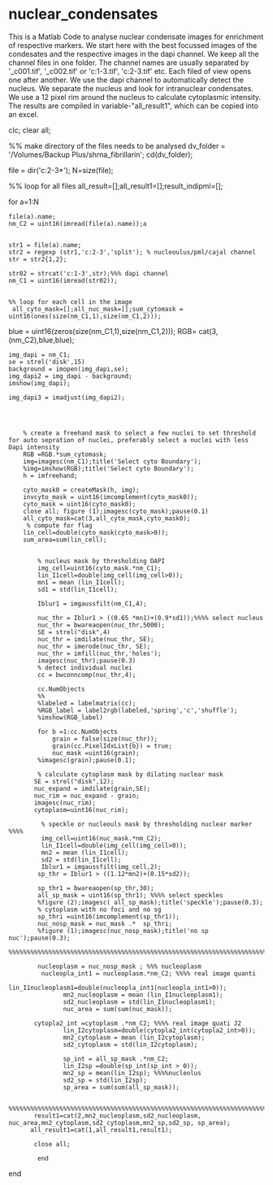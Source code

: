 # nuclear_condensates
This is a Matlab Code to analyse nuclear condensate images for enrichment of respective markers. We start here with the best focussed images of the condesates and the respective images in the dapi channel. We keep all the channel files in one folder. The channel names are usually separated by '_c001.tif', '_c002.tif' or 'c:1-3.tif', 'c:2-3.tif' etc.
Each filed of view opens one after another. We use the dapi channel to automatically detect the nucleus. We separate the nucleus and look for intranuclear condensates.
We use a 12 pixel rim around the nucleus to calculate cytoplasmic intensity.
The results are compiled in variable-"all_result1", which can be copied into an excel.


clc;
clear all;

%% make directory of the files needs to be analysed
dv_folder = '/Volumes/Backup Plus/shrna_fibrillarin';
cd(dv_folder);

file = dir('c:2-3*');
N=size(file);

%% loop for all files
all_result=[];all_result1=[];result_indipml=[];

for a=1:N
    
    file(a).name;
    nm_C2 = uint16(imread(file(a).name));a
    
    
    str1 = file(a).name;
    str2 = regexp (str1,'c:2-3','split'); % nucleoulus/pml/cajal channel
    str = str2{1,2};
    
    str02 = strcat('c:1-3',str);%%% dapi channel
    nm_C1 = uint16(imread(str02));
  

    %% loop for each cell in the image
     all_cyto_mask=[];all_nuc_mask=[];sum_cytomask = uint16(ones(size(nm_C1,1),size(nm_C1,2)));
  
   blue = uint16(zeros(size(nm_C1,1),size(nm_C1,2)));
   RGB= cat(3,(nm_C2),blue,blue);
   
    img_dapi = nm_C1;
    se = strel('disk',15)
    background = imopen(img_dapi,se);
    img_dapi2 = img_dapi - background;
    imshow(img_dapi);
    
    img_dapi3 = imadjust(img_dapi2);
    
 
       
        
        % create a freehand mask to select a few nuclei to set threshold for auto sepration of nuclei, preferably select a nuclei with less Dapi intensity
        RGB =RGB.*sum_cytomask;
        img=imagesc(nm_C1);title('Select cyto Boundary');
        %img=imshow(RGB);title('Select cyto Boundary');
        h = imfreehand;

        cyto_mask0 = createMask(h, img);
        invcyto_mask = uint16(imcomplement(cyto_mask0));
        cyto_mask = uint16(cyto_mask0);
        close all; figure (1);imagesc(cyto_mask);pause(0.1)
        all_cyto_mask=cat(3,all_cyto_mask,cyto_mask0);
         % compute for flag
        lin_cell=double(cyto_mask(cyto_mask>0));
        sum_area=sum(lin_cell);
       
            
            % nucleus mask by thresholding DAPI
            img_cell=uint16(cyto_mask.*nm_C1);
            lin_I1cell=double(img_cell(img_cell>0));
            mn1 = mean (lin_I1cell);
            sd1 = std(lin_I1cell);
            
            Iblur1 = imgaussfilt(nm_C1,4);
            
            nuc_thr = Iblur1 > ((0.65 *mn1)+(0.9*sd1));%%%% select nucleus
            nuc_thr = bwareaopen(nuc_thr,5000);
            SE = strel("disk",4)
            nuc_thr = imdilate(nuc_thr, SE);
            nuc_thr = imerode(nuc_thr, SE);
            nuc_thr = imfill(nuc_thr,'holes');
            imagesc(nuc_thr);pause(0.3)
            % detect individual nuclei
            cc = bwconncomp(nuc_thr,4);
            
            cc.NumObjects
            %%
            %labeled = labelmatrix(cc);
            %RGB_label = label2rgb(labeled,'spring','c','shuffle');
            %imshow(RGB_label)
            
            for b =1:cc.NumObjects
                grain = false(size(nuc_thr));
                grain(cc.PixelIdxList{b}) = true;
                nuc_mask =uint16(grain);
            %imagesc(grain);pause(0.1);
            
            % calculate cytoplasm mask by dilating nuclear mask
           SE = strel("disk",12);
           nuc_expand = imdilate(grain,SE);
           nuc_rim = nuc_expand - grain;
           imagesc(nuc_rim);
           cytoplasm=uint16(nuc_rim);
            
             % speckle or nucleouls mask by thresholding nuclear marker %%%% 
             img_cell=uint16(nuc_mask.*nm_C2);
             lin_I1cell=double(img_cell(img_cell>0));
             mn2 = mean (lin_I1cell);
             sd2 = std(lin_I1cell);
             Iblur1 = imgaussfilt(img_cell,2);
            sp_thr = Iblur1 > ((1.12*mn2)+(0.15*sd2));
    
            sp_thr1 = bwareaopen(sp_thr,30);
            all_sp_mask = uint16(sp_thr1); %%%% select speckles
            %figure (2);imagesc( all_sp_mask);title('speckle');pause(0.3);
            % cytoplasm with no foci and no sg
            sp_thri =uint16(imcomplement(sp_thr1));
            nuc_nosp_mask = nuc_mask .*  sp_thri;
            %figure (1);imagesc(nuc_nosp_mask);title('no sp nuc');pause(0.3);
            %%%%%%%%%%%%%%%%%%%%%%%%%%%%%%%%%%%%%%%%%%%%%%%%%%%%%%%%%%%%%%%%%%%%%%%%%%%
          
            nucleoplasm = nuc_nosp_mask ; %%% nucleoplasm
             nucleopla_int1 = nucleoplasm.*nm_C2; %%%% real image quanti
                 lin_I1nucleoplasm1=double(nucleopla_int1(nucleopla_int1>0));
                   mn2_nucleoplasm = mean (lin_I1nucleoplasm1);
                   sd2_nucleoplasm = std(lin_I1nucleoplasm1);
                   nuc_area = sum(sum(nuc_mask));
                    
           cytopla2_int =cytoplasm .*nm_C2; %%%% real image quati J2
                   lin_I2cytoplasm=double(cytopla2_int(cytopla2_int>0));
                   mn2_cytoplasm = mean (lin_I2cytoplasm);
                   sd2_cytoplasm = std(lin_I2cytoplasm);
 
                   sp_int = all_sp_mask .*nm_C2;
                   lin_I2sp =double(sp_int(sp_int > 0));
                   mn2_sp = mean(lin_I2sp); %%%%nucleolus
                   sd2_sp = std(lin_I2sp);
                   sp_area = sum(sum(all_sp_mask));
   
           %%%%%%%%%%%%%%%%%%%%%%%%%%%%%%%%%%%%%%%%%%%%%%%%%%%%%%%%%%%%%%%%%%%%%%%%%%%%        
           result1=cat(2,mn2_nucleoplasm,sd2_nucleoplasm, nuc_area,mn2_cytoplasm,sd2_cytoplasm,mn2_sp,sd2_sp, sp_area);
          all_result1=cat(1,all_result1,result1);
       
           close all;
                
            end
                
            
            
       
   
   
   
end
    

